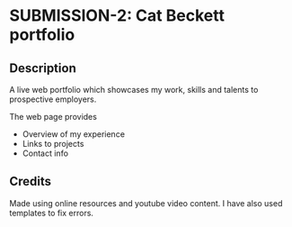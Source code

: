 # SUBMISSION-2: Cat Beckett portfolio

## Description

A live web portfolio which showcases my work, skills and talents to prospective employers.

The web page provides
- Overview of my experience
- Links to projects
- Contact info

## Credits

Made using online resources and youtube video content. I have also used templates to fix errors.